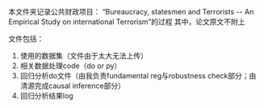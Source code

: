 本文件夹记录公共财政项目： “Bureaucracy, statesmen and Terrorists -- An Empirical Study on international Terrorism”的过程
其中，论文原文不附上

文件包括：
  1. 使用的数据集（文件由于太大无法上传）
  2. 相关数据处理code（do or py）
  3. 回归分析do文件（由我负责fundamental reg与robustness check部分；由清源完成causal inference部分）
  4. 回归分析结果log
